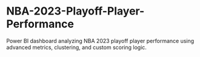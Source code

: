 # NBA-2023-Playoff-Player-Performance
Power BI dashboard analyzing NBA 2023 playoff player performance using advanced metrics, clustering, and custom scoring logic.
